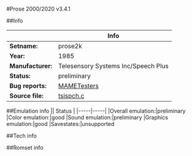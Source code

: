 #Prose 2000/2020 v3.4.1

##Info

||Info|
|-----|-----|
|**Setname:**|prose2k
|**Year:**|1985
|**Manufacturer:**|Telesensory Systems Inc/Speech Plus
|**Status:**|preliminary
|**Bug reports:**|[MAMETesters](http://mametesters.org/view_all_set.php?type=1&temporary=y&search=tsispch.c)
|**Source file:**|[tsispch.c](https://github.com/mamedev/mame/blob/master/src/mess/drivers/tsispch.c)

##Emulation info
|| Status |
|-----|-----|
|Overall emulation:|preliminary
|Color emulation:|good
|Sound emulation:|preliminary
|Graphics emulation:|good
|Savestates:|unsupported

##Tech info

##Romset info

<!--- START OF EDITED COMMENT DO NOT TOUCH TEXT ABOVE-->
